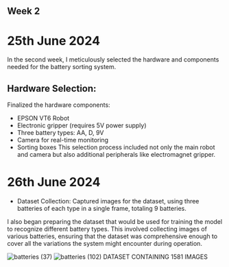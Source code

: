
##  Week 2

# 25th June 2024
In the second week, I meticulously selected the hardware and components needed for the battery sorting system. 
## Hardware Selection:
Finalized the hardware components:
* EPSON VT6 Robot
* Electronic gripper (requires 5V power supply)
* Three battery types: AA, D, 9V
* Camera for real-time monitoring
* Sorting boxes
This selection process included not only the main robot and camera but also additional peripherals like electromagnet gripper.

# 26th June 2024
* Dataset Collection: Captured images for the dataset, using three batteries of each type in a single frame, totaling 9 batteries.

I also began preparing the dataset that would be used for training the model to recognize different battery types. This involved collecting images of various batteries, ensuring that the dataset was comprehensive enough to cover all the variations the system might encounter during operation.

![batteries (37)](https://github.com/user-attachments/assets/05fb86fd-de22-405c-a43f-8266d871f3e1)
![batteries (102)](https://github.com/user-attachments/assets/fa30c771-9be3-40fa-8013-c456ce9e8032)
DATASET CONTAINING 1581 IMAGES
